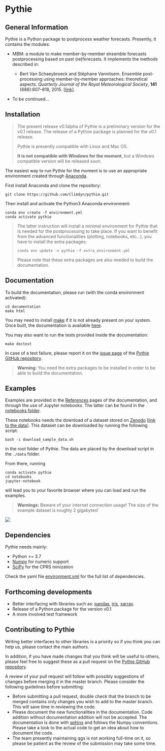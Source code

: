 
Pythie
======

General Information
-------------------

Pythie is a Python package to postprocess weather forecasts.
Presently, it contains the modules:

* MBM: a module to make member-by-member ensemble forecasts postprocessing based on past (re)forecasts. It implements the methods described in:
    
    * Bert Van Schaeybroeck and Stéphane Vannitsem. Ensemble post-processing using member-by-member approaches: theoretical aspects. *Quarterly Journal
      of the Royal Meteorological Society*, **141** (688):807–818, 2015. [[link](https://doi.org/10.1002/qj.2397)].
      
* To be continued...

Installation
------------

> The present release v0.1alpha of Pythie is a preliminary version for the v0.1 release.
> The release of a Python package is planned for the v0.1 release.
>
> Pythie is presently compatible with Linux and Mac OS.
> 
> **It is not compatible with Windows for the moment**, but a Windows compatible version will be released soon.

The easiest way to run Pythie for the moment is to use an appropriate environment created through [Anaconda](https://www.anaconda.com/).

First install Anaconda and clone the repository:

    git clone https://github.com/Climdyn/pythie.git

Then install and activate the Python3 Anaconda environment:

    conda env create -f environment.yml
    conda activate pythie

> The latter instruction will install a minimal environment for Pythie that is needed for the postprocessing to take place.
> If you want to benefit from the advanced functionalities (plotting, notebooks, etc...), you have to install the extra packages:
>
>     conda env update -n pythie -f extra_environment.yml
>
> Please note that these extra packages are also needed to build the documentation.

Documentation
-------------

To build the documentation, please run (with the conda environment activated):

    cd documentation
    make html


You may need to install [make](https://www.gnu.org/software/make/) if it is not already present on your system.
Once built, the documentation is available [here](./documentation/build/html/index.html).

You may also want to run the tests provided inside the documentation:

    make doctest

In case of a test failure, please report it on the [issue page](https://github.com/Climdyn/pythie/issues) of the [Pythie GitHub repository](https://github.com/Climdyn/pythie).

> **__Warning:__** You need the extra packages to be installed in order to be able to build the documentation.

Examples
--------

Examples are provided in the [References](./documentation/build/html/files/references.html) pages of the documentation, 
and through the use of Jupyter notebooks.
The latter can be found in the [notebooks folder](./notebooks).

These notebooks needs the download of a dataset stored on [Zenodo](https://zenodo.org) [[link to the data](https://zenodo.org/record/4707154#.YIAvXBI69Go)].
This dataset can be downloaded by running the following script:

    bash -i download_sample_data.sh

in the root folder of Pythie. The data are placed by the download script in the `./data` folder.

From there, running

    conda activate pythie
    cd notebooks
    jupyter-notebook

will lead you to your favorite browser where you can load and run the examples.

> **__Warnings:__** Beware of your internet connection usage! The size of the example dataset is roughly 2 gigabytes!

![](./misc/figs/Pythie_crps.gif)


Dependencies
------------

Pythie needs mainly:

   * Python >= 3.7
   * [Numpy](https://numpy.org/) for numeric support
   * [SciPy](https://www.scipy.org/scipylib/index.html)  for the CPRS minization

Check the yaml file [environment.yml](./environment.yml) for the full list of dependencies.

Forthcoming developments
------------------------

   * Better interfacing with libraries such as: [pandas](https://pandas.pydata.org/), [iris](https://scitools.org.uk/), [xarray](http://xarray.pydata.org/en/stable/index.html).
   * Release of a Python package for the version v0.1
   * A more involved test framework
     
Contributing to Pythie
----------------------

Writing better interfaces to other libraries is a priority so if you think you can help us, please contact the main authors.

In addition, if you have made changes that you think will be useful to others, please feel free to suggest these as a pull request on the [Pythie GitHub repository](https://github.com/Climdyn/pythie).

A review of your pull request will follow with possibly suggestions of changes before merging it in the master branch.
Please consider the following guidelines before submitting:

* Before submitting a pull request, double check that the branch to be merged contains only changes you wish to add to the master branch. This will save time in reviewing the code.
* Please document the new functionalities in the documentation. Code addition without documentation addition will not be accepted. The documentation is done with [sphinx](https://www.sphinx-doc.org/en/master/) and follows the Numpy conventions. Please take a look to the actual code to get an idea about how to document the code.
* The team presently maintaining qgs is not working full-time on it, so please be patient as the review of the submission may take some time.
